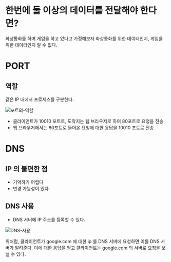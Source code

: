 # 한번에 둘 이상의 데이터를 전달해야 한다면?

화상통화를 하며 게임을 하고 있다고 가정해보자
화상통화를 위한 데이터인지, 게임을 위한 데이터인지 알 수 없다.

# PORT

## 역할

같은 IP 내에서 프로세스를 구분한다.

![포트의-역할](https://github.com/Jin409/TodayILearned/assets/77621712/4701eb20-9245-470d-88e9-8a7f5feced3f)

- 클라이언트가 10010 포트로, 도착지는 웹 브라우저로 하여 80포트로 요청을 전송
- 웹 브라우저에서는 80포트로 들어온 요청에 대한 응답을 10010 포트로 전송

# DNS

## IP 의 불편한 점

- 기억하기 어렵다
- 변경 가능성이 있다.

## DNS 사용

- DNS 서버에 IP 주소를 등록할 수 있다.

![DNS-사용](https://github.com/Jin409/TodayILearned/assets/77621712/9afd9d5f-ca1f-4324-a482-683fcff84939)

위처럼, 클라이언트가 google.com 에 대한 ip 를 DNS 서버에 요청하면 이를 DNS 서버가 알려준다.
이에 대한 응답을 얻고 클라이언트는 google.com 의 서버로 요청을 보낼 수 있다.




